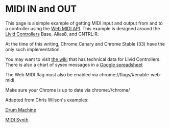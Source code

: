 # MIDI IN and OUT

This page is a simple example of getting MIDI input and output from and to a controller using the [Web MIDI API](http://webaudio.github.io/web-midi-api/). This example is designed around the [Livid Controllers](http://www.lividinstruments.com) Base, Alias8, and CNTRL:R.

At the time of this writing, Chrome Canary and Chrome Stable (33) have the only such implementation. 

You may want to visit [the wiki](http://wiki.lividinstruments.com) that has technical data for Livid Controllers.
There is also a chart of sysex messages in a [Google spreadsheet](https://docs.google.com/spreadsheet/ccc?key=0AsBJ5GihAJNadDZNb3pWT3hJU0ZURDdLNDFMdndnY0E&usp=drive_web#gid=0)

The Web MIDI flag must also be enabled via chrome://flags/#enable-web-midi

Make sure your Chrome is up to date via chrome://chrome/

Adapted from Chris Wilson's examples:

[Drum Machine](http://webaudiodemos.appspot.com/MIDIDrums/index.html)

[MIDI Synth](http://webaudiodemos.appspot.com/midi-synth/index.html)
